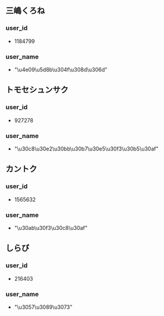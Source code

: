 ## 三嶋くろね

### user_id

- 1184799

### user_name

- "\u4e09\u5d8b\u304f\u308d\u306d"

## トモセシュンサク

### user_id

- 927278

### user_name

- "\u30c8\u30e2\u30bb\u30b7\u30e5\u30f3\u30b5\u30af"

## カントク

### user_id

- 1565632

### user_name

- "\u30ab\u30f3\u30c8\u30af"

## しらび

### user_id

- 216403

### user_name

- "\u3057\u3089\u3073"